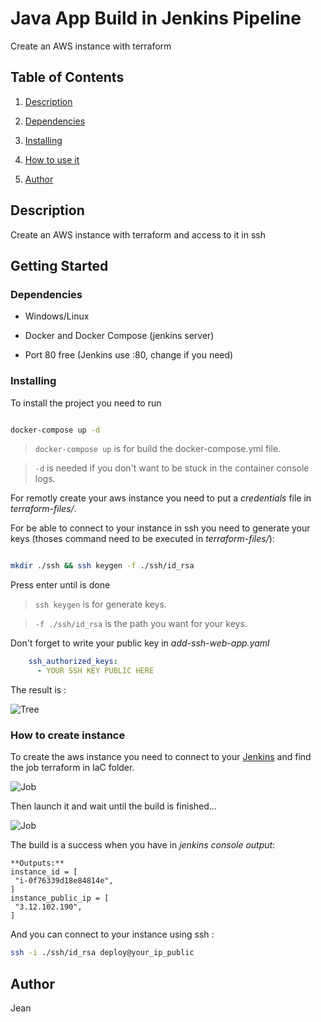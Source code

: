 
# Java App Build in Jenkins Pipeline

  

Create an AWS instance with terraform

  

## Table of Contents

1.  [Description](#Description)

2.  [Dependencies](#Dependencies)

3.  [Installing](#Installing)

4.  [How to use it](#How-to-use-it)

5.  [Author](#Author)


  

## Description

  

Create an AWS instance with terraform and access to it in ssh

  

## Getting Started

  

### Dependencies

  

* Windows/Linux

* Docker and Docker Compose (jenkins server)

* Port 80 free (Jenkins use :80, change if you need)

  

### Installing

  

To install the project you need to run

```sh

docker-compose up -d

```

>  `docker-compose up` is for build the docker-compose.yml file.

  

>  `-d` is needed if you don't want to be stuck in the container console logs.

  

For remotly create your aws instance you need to put a *credentials* file in *terraform-files/*.

  

For be able to connect to your instance in ssh you need to generate your keys (thoses command need to be executed in *terraform-files/*):

```sh

mkdir ./ssh && ssh keygen -f ./ssh/id_rsa

```
Press enter until is done
>  `ssh keygen` is for generate keys.

  

>  `-f ./ssh/id_rsa` is the path you want for your keys.

Don't forget to write your public key in *add-ssh-web-app.yaml*
```yml
    ssh_authorized_keys: 
      - YOUR SSH KEY PUBLIC HERE
```

The result is :

  

![Tree](https://i.imgur.com/42yPq1A.png)

  

### How to create instance

  

To create the aws instance you need to connect to your [Jenkins](Localhost) and find the job terraform in IaC folder.

  

![Job](https://i.imgur.com/EMwElZB.png)

  
  

Then launch it and wait until the build is finished...

  

![Job](https://i.imgur.com/iZXYCtx.png)

  

The build is a success when you have in *jenkins console output*:
 ```
**Outputs:** 
instance_id = [
  "i-0f76339d18e84814e",
]
instance_public_ip = [
  "3.12.102.190",
] 
```

 
 And you can connect to your instance using ssh :
 ```sh
ssh -i ./ssh/id_rsa deploy@your_ip_public
```
## Author

Jean